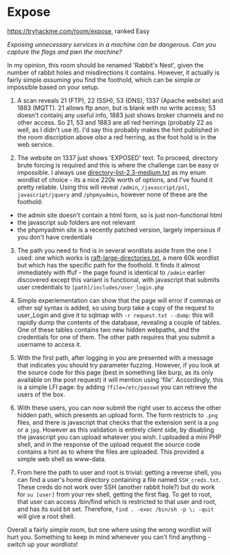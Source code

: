 # Expose

https://tryhackme.com/room/expose, ranked Easy

*Exposing unnecessary services in a machine can be dangerous. Can you capture the flags and pwn the machine?*

In my opinion, this room should be renamed 'Rabbit's Nest', given the number of rabbit holes and misdirections it contains. However, it actually is fairly simple *assuming* you find the foothold, which can be simple or impossible based on your setup.

1. A scan reveals 21 (FTP), 22 (SSH), 53 (DNS), 1337 (Apache website) and 1883 (MQTT). 21 allows ftp anon, but is blank with no write access; 53 doesn't containj any useful info, 1883 just shows broker channels and no other access. So 21, 53 and 1883 are all red herrings (probably 22 as well, as I didn't use it). I'd say this probably makes the hint published in the room discription above *also* a red herring, as the foot hold is in the web service.

2. The website on 1337 just shows 'EXPOSED' text. To proceed, directory brute forcing is required and this is where the challenge can be easy or impossible. I always use [directory-list-2.3-medium.txt](https://github.com/danielmiessler/SecLists/blob/master/Discovery/Web-Content/directory-list-2.3-medium.txt) as my enum wordlist of choice - its a nice 220k worth of options, and I've found it pretty reliable. Using this will reveal `/admin`, `/javascript/psl`, `javascript/jquery` and `/phpmyadmin`, however none of these are the foothold:

  - the admin site doesn't contain a html form, so is just non-functional html
  - the javascript sub folders are not relevant
  - the phpmyadmin site is a recently patched version, largely impersious if you don't have credentials

3. The path you need to find is in several wordlists aside from the one I used: one which works is [raft-large-directories.txt](https://github.com/danielmiessler/SecLists/blob/master/Discovery/Web-Content/raft-large-directories.txt), a mere 60k wordlist but which has the specific path for the foothold. It finds it almost immediately with ffuf - the page found is identical to `/admin` earlier discovered except this variant is functional, with javascript that submits user credentials to `[path]/includes/user_login.php`

4. Simple experiementation can show that the page will error if commas or other sql syntax is added, so using burp take a copy of the request to user_Login and give it to sqlmap with `-r request.txt --dump`: this will rapidly dump the contents of the database, revealing a couple of tables. One of these tables contains two new hidden webpaths, and the credentials for one of them. The other path requires that you submit a username to access it.

5. With the first path, after logging in you are presented with a message that indicates you should try parameter fuzzing. However, if you look at the source code for this page (best in something like burp, as its only available on the post request) it will mention using 'file'. Accordingly, this is a simple LFI page: by adding `?file=/etc/passwd` you can retrieve the users of the box.

6. With these users, you can now submit the right user to access the other hidden path, which presents an upload form. The form restricts to `.png` files, and there is javascript that checks that the extension sent is a `png` or a `jpg`. However as this validation is entirely client side, by disabling the javascript you can upload whatever you wish. I uploaded a mini PHP shell, and in the response of the upload request the source code contains a hint as to where the files are uploaded. This provided a simple web shell as www-data.

7. From here the path to user and root is trivial: getting a reverse shell, you can find a user's home directory containing a file named `SSH_creds.txt`. These creds do not work over SSH (another rabbit hole?) but do work for `su [user]` from your rev shell, getting the first flag. To get to root, that user can access /bin/find which is restricted to that user and root, and has its suid bit set. Therefore, `find . -exec /bin/sh -p \; -quit` will give a root shell.

Overall a fairly simple room, but one where using the wrong wordlist will hurt you. Something to keep in mind whenever you can't find anything - switch up your wordlists!
